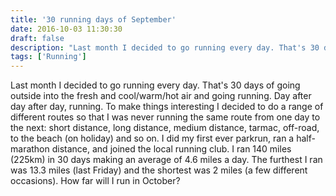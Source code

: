 ```yaml
---
title: '30 running days of September'
date: 2016-10-03 11:30:30
draft: false
description: "Last month I decided to go running every day. That's 30 days of going outside into the fresh and cool/warm/hot air and going running. Day after day after day, running."
tags: ['Running']
---
```


Last month I decided to go running every day. That's 30 days of going outside into the fresh and cool/warm/hot air and going running. Day after day after day, running. To make things interesting I decided to do a range of different routes so that I was never running the same route from one day to the next: short distance, long distance, medium distance, tarmac, off-road, to the beach (on holiday) and so on. I did my first ever parkrun, ran a half-marathon distance, and joined the local running club. I ran 140 miles (225km) in 30 days making an average of 4.6 miles a day. The furthest I ran was 13.3 miles (last Friday) and the shortest was 2 miles (a few different occasions). How far will I run in October?